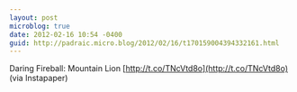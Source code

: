 ```yaml
---
layout: post
microblog: true
date: 2012-02-16 10:54 -0400
guid: http://padraic.micro.blog/2012/02/16/t170159004394332161.html
---
```

Daring Fireball: Mountain Lion [http://t.co/TNcVtd8o](http://t.co/TNcVtd8o) (via Instapaper)
